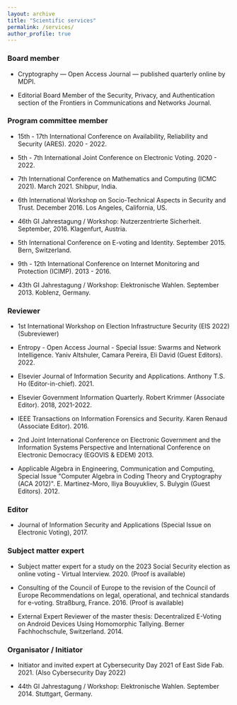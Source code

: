 ```yaml
---
layout: archive
title: "Scientific services"
permalink: /services/
author_profile: true
---
```


### Board member

* Cryptography — Open Access Journal — published quarterly online by MDPI.

* Editorial Board Member of the Security, Privacy, and Authentication section of the Frontiers in Communications and Networks Journal.

### Program committee member

* 15th - 17th International Conference on Availability, Reliability and Security (ARES). 2020 - 2022.

* 5th - 7th International Joint Conference on Electronic Voting. 2020 - 2022.

* 7th International Conference on Mathematics and Computing (ICMC 2021). March 2021. Shibpur, India.

* 6th International Workshop on Socio-Technical Aspects in Security and Trust. December 2016. Los Angeles, California, US.

* 46th GI Jahrestagung / Workshop: Nutzerzentrierte Sicherheit. September, 2016. Klagenfurt, Austria.

* 5th International Conference on E-voting and Identity. September 2015. Bern, Switzerland.

* 9th - 12th International Conference on Internet Monitoring and Protection (ICIMP). 2013 - 2016.

* 43th GI Jahrestagung / Workshop: Elektronische Wahlen. September 2013. Koblenz, Germany.


### Reviewer

* 1st International Workshop on Election Infrastructure Security (EIS 2022) (Subreviewer)

* Entropy - Open Access Journal - Special Issue: Swarms and Network Intelligence.  Yaniv Altshuler, Camara Pereira, Eli David (Guest Editors). 2022.

* Elsevier Journal of Information Security and Applications. Anthony T.S. Ho (Editor-in-chief). 2021.

* Elsevier Government Information Quarterly. Robert Krimmer (Associate Editor). 2018, 2021-2022.

* IEEE Transactions on Information Forensics and Security. Karen Renaud (Associate Editor). 2016.

* 2nd Joint International Conference on Electronic Government and the Information Systems Perspective and International Conference on Electronic Democracy (EGOVIS & EDEM) 2013.

* Applicable Algebra in Engineering, Communication and Computing, Special Issue "Computer Algebra in Coding Theory and Cryptography (ACA 2012)". E. Martinez-Moro, Iliya Bouyukliev, S. Bulygin (Guest Editors). 2012.

### Editor

* Journal of Information Security and Applications (Special Issue on Electronic Voting), 2017.

### Subject matter expert

* Subject matter expert for a study on the 2023 Social Security election as online voting - Virtual Interview. 2020. (Proof is available)

* Consulting of the Council of Europe to the revision of the Council of Europe Recommendations on legal, operational, and technical standards for e-voting. Straßburg, France. 2016. (Proof is available)

* External Expert Reviewer of the master thesis: Decentralized E-Voting on Android Devices Using Homomorphic Tallying. Berner Fachhochschule, Switzerland. 2014.

### Organisator / Initiator

* Initiator and invited expert at Cybersecurity Day 2021 of East Side Fab. 2021. (Also Cybersecurity Day 2022)

* 44th GI Jahrestagung / Workshop: Elektronische Wahlen. September 2014. Stuttgart, Germany.
